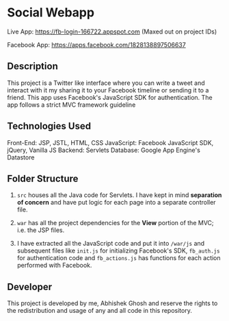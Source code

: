 # Social Webapp 
Live App: https://fb-login-166722.appspot.com (Maxed out on project IDs)

Facebook App: https://apps.facebook.com/1828138897506637

## Description 
This project is a Twitter like interface where you can write a tweet and interact with it my sharing it to your Facebook timeline or sending it to a friend. This app uses Facebook's JavaScript SDK for authentication. The app follows a strict MVC framework guideline

## Technologies Used
Front-End: JSP, JSTL, HTML, CSS
JavaScript: Facebook JavaScript SDK, jQuery, Vanilla JS
Backend: Servlets
Database: Google App Engine's Datastore

## Folder Structure

1. `src` houses all the Java code for Servlets. I have kept in mind __separation of concern__ and have put logic for each page into a separate controller file.

2. `war` has all the project dependencies for the **View** portion of the MVC; i.e. the JSP files.

3. I have extracted all the JavaScript code and put it into `/war/js` and subsequent files like `init.js` for initializing Facebook's SDK, `fb_auth.js` for authentication code and `fb_actions.js` has functions for each action performed with Facebook.

## Developer

This project is developed by me, Abhishek Ghosh and reserve the rights to the redistribution and usage of any and all code in this repository.
